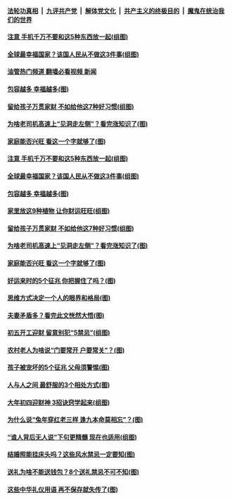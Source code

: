 ####  [法轮功真相](../../../../basic/blob/master/README.md?t=01292012) &nbsp;|&nbsp; [九评共产党](../../../../9ping.md/blob/master/README.md?t=01292012) &nbsp;|&nbsp; [解体党文化](../../../../jtdwh.md/blob/master/README.md?t=01292012)  &nbsp;|&nbsp; [共产主义的终极目的](../../../../gczydzjmd.md/blob/master/README.md?t=01292012) &nbsp;|&nbsp; [魔鬼在统治我们的世界](../../../../mgztzwmdsj.md/blob/master/README.md?t=01292012) 

#### [注意 手机千万不要和这5种东西放一起(组图)](../pages/p8/1026561.md?t=01292012) 

#### [全球最幸福国家？该国人民从不做这3件事(组图)](../pages/p8/1027549.md?t=01292012) 

#### [油管热门频道 翻墙必看视频 新闻](http://129.146.143.75:81/youtube.html?01292012)

#### [包容越多 幸福越多(图)](../pages/p8/1027387.md?t=01292012) 

#### [留给孩子万贯家财 不如给他这7种好习惯(组图)](../pages/p8/1027587.md?t=01292012) 

#### [为啥老司机高速上“见洞走左侧”？看完涨知识了(图)](../pages/p8/1027558.md?t=01292012) 

#### [家庭能否兴旺 看这一个字就够了(图)](../pages/p8/1027416.md?t=01292012) 

#### [注意 手机千万不要和这5种东西放一起(组图)](../pages/p8/1026561.md?t=01292012) 

#### [全球最幸福国家？该国人民从不做这3件事(组图)](../pages/p8/1027549.md?t=01292012) 

#### [包容越多 幸福越多(图)](../pages/p8/1027387.md?t=01292012) 

#### [家里放这9种植物 让你财运旺旺(组图)](../pages/p8/1027598.md?t=01292012) 

#### [留给孩子万贯家财 不如给他这7种好习惯(组图)](../pages/p8/1027587.md?t=01292012) 

#### [为啥老司机高速上“见洞走左侧”？看完涨知识了(图)](../pages/p8/1027558.md?t=01292012) 

#### [家庭能否兴旺 看这一个字就够了(图)](../pages/p8/1027416.md?t=01292012) 

#### [好运来时的5个征兆 你把握住了吗？(图)](../pages/p8/1027497.md?t=01292012) 

#### [思维方式决定一个人的眼界和格局(图)](../pages/p8/1027441.md?t=01292012) 

#### [夫妻矛盾多？看完此文恍然大悟(图)](../pages/p8/1027419.md?t=01292012) 

#### [初五开工迎财 留意别犯“5禁忌”(组图)](../pages/p8/1027268.md?t=01292012) 

#### [农村老人为啥说“门要常开 户要常关”？(图)](../pages/p8/1027362.md?t=01292012) 

#### [孩子被宠坏的5个征兆 父母须警惕(图)](../pages/p8/1027226.md?t=01292012) 

#### [人与人之间 最舒服的3个相处方式(图)](../pages/p8/1027351.md?t=01292012) 

#### [大年初四迎财神 3招诀窍学起来(组图)](../pages/p8/1027265.md?t=01292012) 

#### [为什么说“兔年穿红老三样 逢九本命莫相忘”？(图)](../pages/p8/1027260.md?t=01292012) 

#### [“谁人背后无人说”下句更精髓 现在也适用(组图)](../pages/p8/1024402.md?t=01292012) 

#### [结婚照能挂床头吗？这些风水禁忌一定要知(图)](../pages/p8/1027204.md?t=01292012) 

#### [送礼为啥不能送钱包？8个送礼禁忌不可不知(图)](../pages/p8/1027160.md?t=01292012) 

#### [这些中华礼仪用语 再不保存就失传了(图)](../pages/p8/1027112.md?t=01292012) 

<img src='http://gfw-breaker.win/goodnews/indexes/p8.md' width='0px' height='0px'/>
